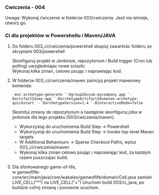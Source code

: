 ### Cwiczenia - 004

Uwaga: Wykonaj ćwiczenie w folderze 003/cwiczenia. Jesli nie istnieje, utworz go.

### Ci dla projektów w Powershellu i Maven/JAVA

1. 
    Do folderu 003_ci/cwiczenia/powershell skopiuj zawartośc folderu ze skryptami 003/powershell
    
    Skonfiguruj projekt w Jenkinsie, repozytorium i Build trigger (Cron lub polling) uwzgledniajac nowe sciezki.     
    Wykonaj kilka zmian, celowo psując i naprawiając kod.

2. 
   W folderze 003_ci/cwiczenia/maven zainicjuj projekt mavenowy komenda:
   
        mvn archetype:generate `-DgroupId=com.mycompany.app `-DartifactId=my-app `-DarchetypeArtifactId=maven-archetype-quickstart `-`DarchetypeVersion=1.4 `-DinteractiveMode=false
   
   Skomituj zmiany do repozytorium a następnie skonfiguruj joba w jenkinsie dla tego projektu (003/cwiczenia/maven).
   
   - Wykorzystaj do uruchomienia Build Step -> Powershell
   - Wykorzystaj do uruchomienia Build Step -> Invoke top-level Maven targets
   - W Additional Behaviours -> Sparse Checkout Paths, wpisz 003_ci/cwiczenia/maven
   - Wykonaj kilka zmian celowo psując i naprawiając kod, za kazdym razem puszczajac build.
   
   
3. 
    Dla sforkowanego game-of-life,  
        w gameoflife-core/src/main/java/com/wakaleo/gameoflife/domain/Cell.java
        zamień LIVE_CELL("*") na LIVE_CELL("+")
    Uruchom build 003/ci_java, po buildzie cofnij zmianę i ponownie uruchom.